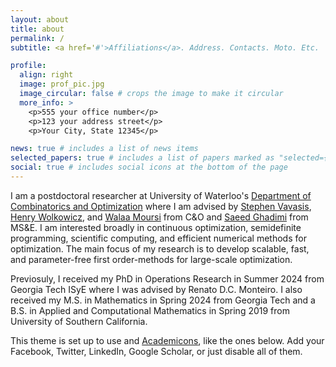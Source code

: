 ```yaml
---
layout: about
title: about
permalink: /
subtitle: <a href='#'>Affiliations</a>. Address. Contacts. Moto. Etc.

profile:
  align: right
  image: prof_pic.jpg
  image_circular: false # crops the image to make it circular
  more_info: >
    <p>555 your office number</p>
    <p>123 your address street</p>
    <p>Your City, State 12345</p>

news: true # includes a list of news items
selected_papers: true # includes a list of papers marked as "selected={true}"
social: true # includes social icons at the bottom of the page
---
```


I am a postdoctoral researcher at University of Waterloo's [Department of Combinatorics and Optimization](https://uwaterloo.ca/combinatorics-and-optimization/) where I am advised by [Stephen Vavasis](https://uwaterloo.ca/scholar/vavasis/home), [Henry Wolkowicz](https://www.math.uwaterloo.ca/~hwolkowi/), and [Walaa Moursi](https://sites.google.com/view/walaa-moursi/home) from C&O and [Saeed Ghadimi](https://sites.google.com/view/sghadimi/home) from MS&E. I am interested broadly in continuous optimization, semidefinite programming, scientific computing, and efficient numerical methods for optimization. The main focus of my research is to develop scalable, fast, and parameter-free first order-methods for large-scale optimization.

Previosuly, I received my PhD in Operations Research in Summer 2024 from Georgia Tech ISyE where I was advised by Renato D.C. Monteiro. I also received my M.S. in Mathematics in Spring 2024 from Georgia Tech and a B.S. in Applied and Computational Mathematics in Spring 2019 from University of Southern California. 

This theme is set up to use and [Academicons](https://jpswalsh.github.io/academicons/), like the ones below. Add your Facebook, Twitter, LinkedIn, Google Scholar, or just disable all of them.

